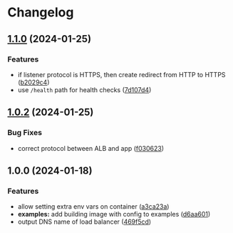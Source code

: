 # Changelog

## [1.1.0](https://github.com/north-kite/terraform-aws-gatus/compare/v1.0.2...v1.1.0) (2024-01-25)


### Features

* if listener protocol is HTTPS, then create redirect from HTTP to HTTPS ([b2029c4](https://github.com/north-kite/terraform-aws-gatus/commit/b2029c451520710ace80c56e3ae2c5d0c9e4f806))
* use `/health` path for health checks ([7d107d4](https://github.com/north-kite/terraform-aws-gatus/commit/7d107d4805a4a442c3531baf63a2617d99d30fee))

## [1.0.2](https://github.com/north-kite/terraform-aws-gatus/compare/v1.0.1...v1.0.2) (2024-01-25)


### Bug Fixes

* correct protocol between ALB and app ([f030623](https://github.com/north-kite/terraform-aws-gatus/commit/f030623fc77194d6686a3436c23adf1b83a50717))

## 1.0.0 (2024-01-18)


### Features

* allow setting extra env vars on container ([a3ca23a](https://github.com/north-kite/terraform-aws-gatus/commit/a3ca23a68f32df5dd127711db0d5d9afe14fe258))
* **examples:** add building image with config to examples ([d6aa601](https://github.com/north-kite/terraform-aws-gatus/commit/d6aa6017db4c6920359477675cb4d2cc2f290aca))
* output DNS name of load balancer ([469f5cd](https://github.com/north-kite/terraform-aws-gatus/commit/469f5cd7425f9381503ed282c0dc8bd7367a1675))
